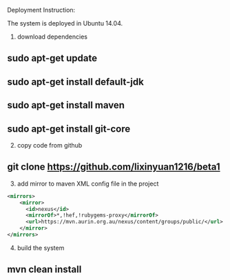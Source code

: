 Deployment Instruction:

The system is deployed in Ubuntu 14.04. 

1. download dependencies

## sudo apt-get update
## sudo apt-get install default-jdk
## sudo apt-get install maven
## sudo apt-get install git-core

2. copy code from github
## git clone https://github.com/lixinyuan1216/beta1

3. add mirror to maven XML config file in the project
```xml
<mirrors>
    <mirror>
      <id>nexus</id>
      <mirrorOf>*,!hef,!rubygems-proxy</mirrorOf>
      <url>https://mvn.aurin.org.au/nexus/content/groups/public/</url>
    </mirror>
</mirrors>
```
4. build the system
## mvn clean install
